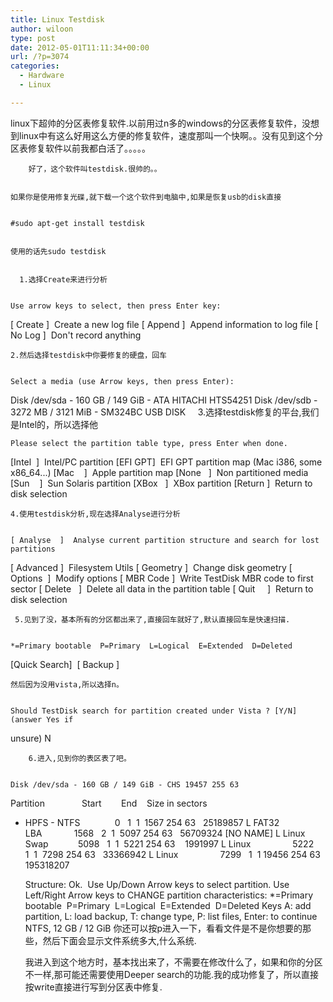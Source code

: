 ```yaml
---
title: Linux Testdisk
author: wiloon
type: post
date: 2012-05-01T11:11:34+00:00
url: /?p=3074
categories:
  - Hardware
  - Linux

---
```

linux下超帅的分区表修复软件.以前用过n多的windows的分区表修复软件，没想到linux中有这么好用这么方便的修复软件，速度那叫一个快啊。。没有见到这个分区表修复软件以前我都白活了。。。。。
  
        好了，这个软件叫testdisk.很帅的。。
  
  
    如果你是使用修复光碟,就下载一个这个软件到电脑中,如果是恢复usb的disk直接
  
  
    #sudo apt-get install testdisk
  
  
    使用的话先sudo testdisk
  
  
      1.选择Create来进行分析
  
  
    Use arrow keys to select, then press Enter key:
 [ Create ]  Create a new log file
 [ Append ]  Append information to log file
 [ No Log ]  Don't record anything
  
  
    2.然后选择testdisk中你要修复的硬盘，回车
  
  
    Select a media (use Arrow keys, then press Enter):
 Disk /dev/sda - 160 GB / 149 GiB - ATA HITACHI HTS54251
 Disk /dev/sdb - 3272 MB / 3121 MiB - SM324BC USB DISK
     3.选择testdisk修复的平台,我们是Intel的，所以选择他
  
  
    Please select the partition table type, press Enter when done.
 [Intel  ]  Intel/PC partition
 [EFI GPT]  EFI GPT partition map (Mac i386, some x86_64...)
 [Mac    ]  Apple partition map
 [None   ]  Non partitioned media
 [Sun    ]  Sun Solaris partition
 [XBox   ]  XBox partition
 [Return ]  Return to disk selection
  
  
    4.使用testdisk分析,现在选择Analyse进行分析
  
  
    [ Analyse  ]  Analyse current partition structure and search for lost partitions
 [ Advanced ]  Filesystem Utils
 [ Geometry ]  Change disk geometry
 [ Options  ]  Modify options
 [ MBR Code ]  Write TestDisk MBR code to first sector
 [ Delete   ]  Delete all data in the partition table
 [ Quit     ]  Return to disk selection
  
  
     5.见到了没，基本所有的分区都出来了,直接回车就好了,默认直接回车是快速扫描.
  
  
    *=Primary bootable  P=Primary  L=Logical  E=Extended  D=Deleted
 [Quick Search]  [ Backup ]
  
  
    然后因为没用vista,所以选择n。
  
  
    Should TestDisk search for partition created under Vista ? [Y/N] (answer Yes if
 unsure)
 N
  
  
        6.进入,见到你的表区表了吧。
  
  
    Disk /dev/sda - 160 GB / 149 GiB - CHS 19457 255 63
 Partition               Start        End    Size in sectors
 * HPFS - NTFS              0   1  1  1567 254 63   25189857
 L FAT32 LBA             1568   2  1  5097 254 63   56709324 [NO NAME]
 L Linux Swap            5098   1  1  5221 254 63    1991997
 L Linux                 5222   1  1  7298 254 63   33366942
 L Linux                 7299   1  1 19456 254 63  195318207
  
  
    Structure: Ok.  Use Up/Down Arrow keys to select partition.
 Use Left/Right Arrow keys to CHANGE partition characteristics:
 *=Primary bootable  P=Primary  L=Logical  E=Extended  D=Deleted
 Keys A: add partition, L: load backup, T: change type, P: list files,
 Enter: to continue
 NTFS, 12 GB / 12 GiB
 你还可以按p进入一下，看看文件是不是你想要的那些，然后下面会显示文件系统多大,什么系统.
  
  
    我进入到这个地方时，基本找出来了，不需要在修改什么了，如果和你的分区不一样,那可能还需要使用Deeper search的功能.我的成功修复了，所以直接按write直接进行写到分区表中修复.
  
